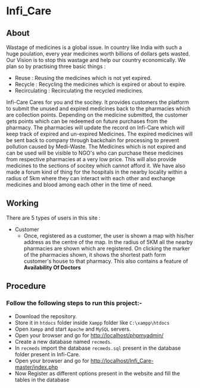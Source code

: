# Infi_Care

## About

Wastage of medicines is a global issue. In country like India with such a huge poulation, every year medicines worth billions of dollars gets wasted. Our Vision is to stop this wastage and help our country economically. We plan so by practising three basic things : 
  - Reuse : Reusing the medicines which is not yet expired.
  - Recycle : Recycling the medicines which is expired or about to expire.
  - Recirculating : Recirculating the recycled medicines.

Infi-Care Cares for you and the socitey. It provides customers the platform to submit the unused and expired medicines back to the pharmacies which are collection points. Depending on the medicine submitted, the customer gets points which can be redeemed on future purchases from the pharmacy. The pharmacies will update the record on Infi-Care which will keep track of expired and un-expired Medicines. The expired medicines will be sent back to company through backchain for processing to prevent pollution caused by Medi-Waste. The Medicines which is not expired and can be used will be visible to NGO's who can purchase these medicines from respective pharmacies at a very low price. This will also provide medicines to the sections of socitey which cannot afford it. We have also made a forum kind of thing for the hospitals in the nearby locality within a radius of 5km where they can interact with each other and exchange medicines and blood among each other in the time of need.

## Working

There are 5 types of users in this site :

 - Customer 
    * Once, registered as a customer, the user is shown a map with his/her address as the centre of the map. In the radius of 5KM all the nearby pharmacies are    shown which are registered. On clicking the marker of the pharmacies shown, it shows the shortest path form customer's house to that pharmacy. This also contains a feature of **Availability Of Doctors** 



## Procedure

### Follow the following steps to run this project:-

  - Download the repository.
  - Store it in `htdocs` folder inside `Xampp` folder like `C:\xampp\htdocs`
  - Open `Xampp` and start `Apache` and `MySQL` servers.
  - Open your browser and go for [http://localhost/phpmyadmin/]()
  - Create a new database named `recmeds`.
  - In `recmeds` import the database `recmeds.sql` present in the database folder present in Infi-Care.
  - Open your browser and go for [http://localhost/Infi_Care-master/index.php]()
  - Now Register as different options present in the website and fill the tables in the database
